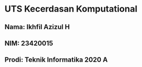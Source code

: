 # UTS Kecerdasan Komputational

<h2> Nama: Ikhfil Azizul H </h2>
<h2> NIM: 23420015 </h2>
<h2> Prodi: Teknik Informatika 2020 A </h2>
